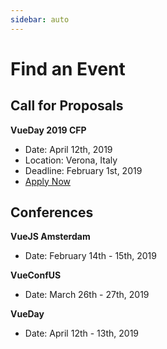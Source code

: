 ```yaml
---
sidebar: auto
---
```


# Find an Event

## Call for Proposals

**VueDay 2019 CFP**
- Date: April 12th, 2019
- Location: Verona, Italy
- Deadline: February 1st, 2019
- [Apply Now](https://docs.google.com/forms/d/e/1FAIpQLSeqbB8BEmzIop-2jcRfSNyblNY8EQ5d55ff9uYktQX5eoDcOQ/viewform)

## Conferences

**VueJS Amsterdam**
- Date: February 14th - 15th, 2019

**VueConfUS**
- Date: March 26th - 27th, 2019

**VueDay**
- Date: April 12th - 13th, 2019

